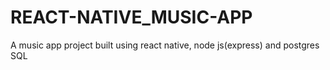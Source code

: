 # REACT-NATIVE_MUSIC-APP
A music app project built using react native, node js(express) and postgres SQL
